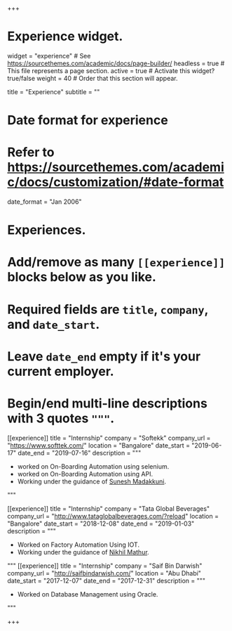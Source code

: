 +++
# Experience widget.
widget = "experience"  # See https://sourcethemes.com/academic/docs/page-builder/
headless = true  # This file represents a page section.
active = true  # Activate this widget? true/false
weight = 40  # Order that this section will appear.

title = "Experience"
subtitle = ""

# Date format for experience
#   Refer to https://sourcethemes.com/academic/docs/customization/#date-format
date_format = "Jan 2006"

# Experiences.
#   Add/remove as many `[[experience]]` blocks below as you like.
#   Required fields are `title`, `company`, and `date_start`.
#   Leave `date_end` empty if it's your current employer.
#   Begin/end multi-line descriptions with 3 quotes `"""`.
[[experience]]
  title = "Internship"
  company = "Softekk"
  company_url = "https://www.softtek.com/"
  location = "Bangalore"
  date_start = "2019-06-17"
  date_end = "2019-07-16"
  description = """
  
  * worked on On-Boarding Automation using selenium.
  * worked on On-Boarding Automation using API.
  * Working under the guidance of <a href = "https://www.linkedin.com/in/sunesh-madakkuni-8a6ab7b3/" target="_blank">Sunesh Madakkuni</a>.

  """

[[experience]]
  title = "Internship"
  company = "Tata Global Beverages"
  company_url = "http://www.tataglobalbeverages.com/?reload"
  location = "Bangalore"
  date_start = "2018-12-08"
  date_end = "2019-01-03"
  description = """
  
  * Worked on Factory Automation Using IOT.
  * Working under the guidance of <a href = "https://www.linkedin.com/in/nikmathur/?originalSubdomain=in" target="_blank">Nikhil
  Mathur</a>.
  
  """
[[experience]]
  title = "Internship"
  company = "Saif Bin Darwish"
  company_url = "http://saifbindarwish.com/"
  location = "Abu Dhabi"
  date_start = "2017-12-07"
  date_end = "2017-12-31"
  description = """
  
  * Worked on Database Management using Oracle.
  
  
  """

+++
